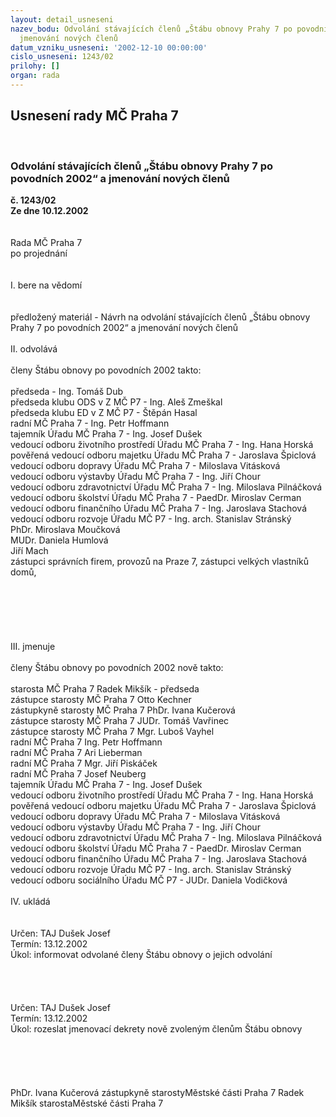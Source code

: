 ```yaml
---
layout: detail_usneseni
nazev_bodu: Odvolání stávajících členů „Štábu obnovy Prahy 7 po povodních 2002“ a
  jmenování nových členů
datum_vzniku_usneseni: '2002-12-10 00:00:00'
cislo_usneseni: 1243/02
prilohy: []
organ: rada
---
```

<div id="ucUsn_pList" class="usn">
	<span><h2>Usnesení rady MČ Praha 7 </h2>
<br></span><div class="standBody">
<span><h3>Odvolání stávajících členů „Štábu obnovy Prahy 7 po povodních 2002“ a jmenování nových členů</h3></span><div class="center">
		<strong>č. 1243/02</strong><br>
	</div>
<div class="center">
		<strong>Ze dne 10.12.2002</strong><br><br>
	</div>
<br>Rada MČ Praha 7<br>po projednání<br><br><br>I.	bere na vědomí<br><br> <br>předložený materiál - Návrh na odvolání stávajících členů „Štábu obnovy Prahy 7 po povodních 2002“ a jmenování nových členů<br><br>II.	odvolává<br><br>členy Štábu obnovy po povodních 2002 takto:<br><br>předseda - Ing. Tomáš Dub<br>předseda klubu ODS v Z MČ P7 - Ing. Aleš Zmeškal<br>předseda klubu ED v Z MČ P7 - Štěpán Hasal<br>radní MČ Praha 7 - Ing. Petr Hoffmann<br>tajemník Úřadu MČ Praha 7 - Ing. Josef Dušek<br>vedoucí odboru životního prostředí Úřadu MČ Praha 7 - Ing. Hana Horská<br>pověřená vedoucí odboru majetku Úřadu MČ Praha 7 - Jaroslava Špiclová<br>vedoucí odboru dopravy Úřadu MČ Praha 7 - Miloslava Vitásková<br>vedoucí odboru výstavby Úřadu MČ Praha 7 - Ing. Jiří Chour<br>vedoucí odboru zdravotnictví Úřadu MČ Praha 7 - Ing. Miloslava Pilnáčková<br>vedoucí odboru školství Úřadu MČ Praha 7 - PaedDr. Miroslav Cerman<br>vedoucí odboru finančního Úřadu MČ Praha 7 - Ing. Jaroslava Stachová<br>vedoucí odboru rozvoje Úřadu MČ P7 - Ing. arch. Stanislav Stránský<br>PhDr. Miroslava Moučková <br>MUDr. Daniela Humlová<br>Jiří Mach<br>zástupci správních firem, provozů na Praze 7, zástupci velkých vlastníků domů, <br><br><br><br><br><br><br>III.	jmenuje<br><br>členy Štábu obnovy po povodních 2002 nově takto:<br><br>starosta MČ Praha 7 Radek Mikšík - předseda<br>zástupce starosty MČ Praha 7 Otto Kechner<br>zástupkyně starosty MČ Praha 7 PhDr. Ivana Kučerová<br>zástupce starosty MČ Praha 7 JUDr. Tomáš Vavřinec<br>zástupce starosty MČ Praha 7 Mgr. Luboš Vayhel<br>radní MČ Praha 7 Ing. Petr Hoffmann<br>radní MČ Praha 7 Ari Lieberman<br>radní MČ Praha 7 Mgr. Jiří Piskáček<br>radní MČ Praha 7 Josef Neuberg<br>tajemník Úřadu MČ Praha 7 - Ing. Josef Dušek<br>vedoucí odboru životního prostředí Úřadu MČ Praha 7 - Ing. Hana Horská<br>pověřená vedoucí odboru majetku Úřadu MČ Praha 7 - Jaroslava Špiclová<br>vedoucí odboru dopravy Úřadu MČ Praha 7 - Miloslava Vitásková<br>vedoucí odboru výstavby Úřadu MČ Praha 7 - Ing. Jiří Chour<br>vedoucí odboru zdravotnictví Úřadu MČ Praha 7 - Ing. Miloslava Pilnáčková<br>vedoucí odboru školství Úřadu MČ Praha 7 - PaedDr. Miroslav Cerman<br>vedoucí odboru finančního Úřadu MČ Praha 7 - Ing. Jaroslava Stachová<br>vedoucí odboru rozvoje Úřadu MČ P7 - Ing. arch. Stanislav Stránský<br>vedoucí odboru sociálního Úřadu MČ P7 - JUDr. Daniela Vodičková<br><br>IV.	ukládá <br><br> <br>Určen:	TAJ Dušek Josef<br>Termín: 13.12.2002<br>Úkol:	informovat odvolané členy Štábu obnovy o jejich odvolání<br> <br> <br><br> <br>Určen:	TAJ Dušek Josef<br>Termín: 13.12.2002<br>Úkol:	rozeslat jmenovací dekrety nově zvoleným členům Štábu obnovy<br> <br><br><br> <br>	<br>PhDr. Ivana Kučerová zástupkyně starostyMěstské části Praha 7	 Radek Mikšík starostaMěstské části Praha 7<br>	<br><br>
</div>
</div>